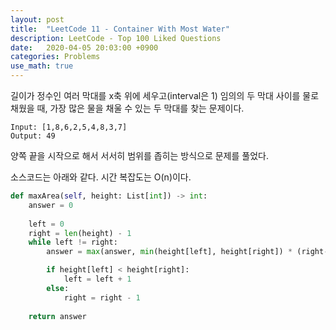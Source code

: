 ```yaml
---
layout: post
title:  "LeetCode 11 - Container With Most Water"
description: LeetCode - Top 100 Liked Questions
date:   2020-04-05 20:03:00 +0900
categories: Problems
use_math: true
---
```

길이가 정수인 여러 막대를 x축 위에 세우고(interval은 1) 임의의 두 막대 사이를 물로 채웠을 때, 가장 많은 물을 채울 수 있는 두 막대를 찾는 문제이다.

```
Input: [1,8,6,2,5,4,8,3,7]
Output: 49
```

양쪽 끝을 시작으로 해서 서서히 범위를 좁히는 방식으로 문제를 풀었다.

소스코드는 아래와 같다. 시간 복잡도는 O(n)이다.

```python
def maxArea(self, height: List[int]) -> int:
    answer = 0
    
    left = 0
    right = len(height) - 1
    while left != right:
        answer = max(answer, min(height[left], height[right]) * (right-left))

        if height[left] < height[right]:
            left = left + 1
        else:
            right = right - 1
            
    return answer
```